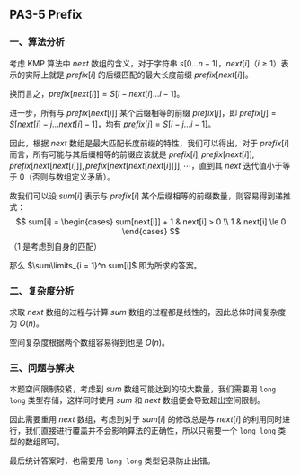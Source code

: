 ## PA3-5 Prefix

### 一、算法分析

考虑 KMP 算法中 $next$ 数组的含义，对于字符串 $s[0\dots n - 1]$，$next[i]$（$i \ge 1$）表示的实际上就是 $prefix[i]$ 的后缀匹配的最大长度前缀 $prefix[next[i]]$。

换而言之，$prefix[next[i]] = S[i - next[i] \dots i - 1]$。

进一步，所有与 $prefix[next[i]]$ 某个后缀相等的前缀 $prefix[j]$，即 $prefix[j] = S[next[i] - j \dots next[i] - 1]$，均有 $prefix[j] = S[i - j \dots i - 1]$。

因此，根据 $next$ 数组是最大匹配长度前缀的特性，我们可以得出，对于 $prefix[i]$ 而言，所有可能与其后缀相等的前缀应该就是 $prefix[i], prefix[next[i]], prefix[next[next[i]]], prefix[next[next[next[i]]]], \cdots$，直到其 $next$ 迭代值小于等于 $0$（否则与数组定义矛盾）。

故我们可以设 $sum[i]$ 表示与 $prefix[i]$ 某个后缀相等的前缀数量，则容易得到递推式：
$$
sum[i] = 
\begin{cases}
	sum[next[i]] + 1 & next[i] > 0 \\
	1 & next[i] \le 0
\end{cases}
$$
（$1$ 是考虑到自身的匹配）

那么 $\sum\limits_{i = 1}^n sum[i]$ 即为所求的答案。

### 二、复杂度分析

求取 $next$ 数组的过程与计算 $sum$ 数组的过程都是线性的，因此总体时间复杂度为 $O(n)$。

空间复杂度根据两个数组容易得到也是 $O(n)$。

### 三、问题与解决

本题空间限制较紧，考虑到 $sum$ 数组可能达到的较大数量，我们需要用 `long long` 类型存储，这样同时使用 $sum$ 和 $next$ 数组便会导致超出空间限制。

因此需要重用 $next$ 数组，考虑到对于 $sum[i]$ 的修改总是与 $next[i]$ 的利用同时进行，我们直接进行覆盖并不会影响算法的正确性，所以只需要一个 `long long` 类型的数组即可。

最后统计答案时，也需要用 `long long` 类型记录防止出错。


